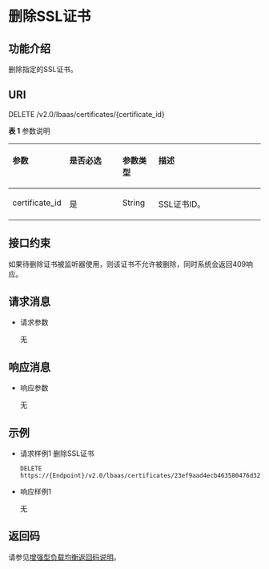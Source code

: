 # 删除SSL证书<a name="zh-cn_topic_0096561586"></a>

## 功能介绍<a name="zh-cn_topic_0085859920_section2499709175535"></a>

删除指定的SSL证书。

## URI<a name="zh-cn_topic_0085859920_section64362641175535"></a>

DELETE /v2.0/lbaas/certificates/\{certificate\_id\}

**表 1**  参数说明

<a name="table76017424715"></a>
<table><thead align="left"><tr id="row1462910423715"><th class="cellrowborder" valign="top" width="21.42785721427857%" id="mcps1.2.5.1.1"><p id="p862914421178"><a name="p862914421178"></a><a name="p862914421178"></a>参数</p>
</th>
<th class="cellrowborder" valign="top" width="21.42785721427857%" id="mcps1.2.5.1.2"><p id="p62271176316"><a name="p62271176316"></a><a name="p62271176316"></a>是否必选</p>
</th>
<th class="cellrowborder" valign="top" width="14.288571142885711%" id="mcps1.2.5.1.3"><p id="p362914421274"><a name="p362914421274"></a><a name="p362914421274"></a>参数类型</p>
</th>
<th class="cellrowborder" valign="top" width="42.85571442855714%" id="mcps1.2.5.1.4"><p id="p126291424718"><a name="p126291424718"></a><a name="p126291424718"></a>描述</p>
</th>
</tr>
</thead>
<tbody><tr id="row362914421378"><td class="cellrowborder" valign="top" width="21.42785721427857%" headers="mcps1.2.5.1.1 "><p id="p46298424717"><a name="p46298424717"></a><a name="p46298424717"></a>certificate_id</p>
</td>
<td class="cellrowborder" valign="top" width="21.42785721427857%" headers="mcps1.2.5.1.2 "><p id="p36291421273"><a name="p36291421273"></a><a name="p36291421273"></a>是</p>
</td>
<td class="cellrowborder" valign="top" width="14.288571142885711%" headers="mcps1.2.5.1.3 "><p id="p126292426712"><a name="p126292426712"></a><a name="p126292426712"></a>String</p>
</td>
<td class="cellrowborder" valign="top" width="42.85571442855714%" headers="mcps1.2.5.1.4 "><p id="p1762911427714"><a name="p1762911427714"></a><a name="p1762911427714"></a>SSL证书ID。</p>
</td>
</tr>
</tbody>
</table>

## 接口约束<a name="zh-cn_topic_0085859920_section35450812175535"></a>

如果待删除证书被监听器使用，则该证书不允许被删除，同时系统会返回409响应。

## 请求消息<a name="zh-cn_topic_0085859920_section124704175535"></a>

-   请求参数

    无


## 响应消息<a name="zh-cn_topic_0085859920_section14041166175535"></a>

-   响应参数

    无


## 示例<a name="section593018453355"></a>

-   请求样例1 删除SSL证书

    ```
    DELETE https://{Endpoint}/v2.0/lbaas/certificates/23ef9aad4ecb463580476d324a6c71af
    ```

-   响应样例1

    无


## 返回码<a name="zh-cn_topic_0049139664_section36936567"></a>

请参见[增强型负载均衡返回码说明](增强型负载均衡返回码说明.md)。

